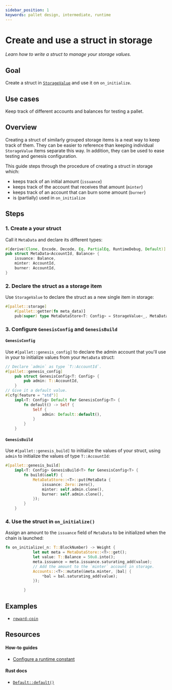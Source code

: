 ```yaml
---
sidebar_position: 1
keywords: pallet design, intermediate, runtime
---
```


# Create and use a struct in storage

_Learn how to write a struct to manage your storage values._

## Goal

Create a struct in [`StorageValue`][storagevalue-rustdocs] and use it on `on_initialize`.

## Use cases

Keep track of different accounts and balances for testing a pallet.

## Overview

Creating a struct of similarly grouped storage items is a neat way to keep track of them.
They can be easier to reference than keeping individual `StorageValue` items separate this way.
In addition, they can be used to ease testing and genesis configuration.

This guide steps through the procedure of creating a struct in storage which:

- keeps track of an initial amount (`issuance`)
- keeps track of the account that receives that amount (`minter`)
- keeps track of an account that can burn some amount (`burner`)
- is (partially) used in `on_initialize`

## Steps

### 1. Create a your struct

Call it `MetaData` and declare its different types:

```rust
#[derive(Clone, Encode, Decode, Eq, PartialEq, RuntimeDebug, Default)]
pub struct MetaData<AccountId, Balance> {
	issuance: Balance,
	minter: AccountId,
	burner: AccountId,
}
```

### 2. Declare the struct as a storage item

Use `StorageValue` to declare the struct as a new single item in storage:

```rust
#[pallet::storage]
	#[pallet::getter(fn meta_data)]
	pub(super) type MetaDataStore<T: Config> = StorageValue<_, MetaData<T::AccountId, T::Balance>, ValueQuery>;
```

### 3. Configure `GenesisConfig` and `GenesisBuild`

#### `GenesisConfig`

Use `#[pallet::genesis_config]` to declare the admin account that you'll use in your to
initialize values from your `MetaData` struct:

```rust
// Declare `admin` as type `T::AccountId`.
#[pallet::genesis_config]
	pub struct GenesisConfig<T: Config> {
		pub admin: T::AccountId,
	}
// Give it a default value.
#[cfg(feature = "std")]
	impl<T: Config> Default for GenesisConfig<T> {
		fn default() -> Self {
			Self {
				admin: Default::default(),
			}
		}
	}
```

#### `GenesisBuild`

Use `#[pallet::genesis_build]` to initialize the values of your struct, using `admin` to initialize the values
of type `T::AccountId`:

```rust
#[pallet::genesis_build]
	impl<T: Config> GenesisBuild<T> for GenesisConfig<T> {
		fn build(&self) {
			MetaDataStore::<T>::put(MetaData {
				issuance: Zero::zero(),
				minter: self.admin.clone(),
				burner: self.admin.clone(),
			});
		}
	}
```

### 4. Use the struct in `on_initialize()`

Assign an amount to the `issuance` field of `MetaData` to be initialized when the chain is launched:

```rust
fn on_initialize(_n: T::BlockNumber) -> Weight {
			let mut meta = MetaDataStore::<T>::get();
			let value: T::Balance = 50u8.into();
			meta.issuance = meta.issuance.saturating_add(value);
            // Add the amount to the `minter` account in storage.
			Accounts::<T>::mutate(&meta.minter, |bal| {
				*bal = bal.saturating_add(value);
			});

		}
```

## Examples

- [`reward-coin`](https://github.com/sacha-l/substrate-how-to-guides/blob/dc3e1d6c79198558f465fbbdbbda03a4237eacf3/how-to-substrate/example-code/template-node/pallets/reward-coin/src/lib.rs#L24-L28)

## Resources

#### How-to guides

- [Configure a runtime constant](../basics/configurable-constants)

#### Rust docs

- [`Default::default()`](https://substrate.dev/rustdocs/v3.0.0/sp_std/default/trait.Default.html)

[storagevalue-rustdocs]: https://crates.parity.io/frame_support/storage/trait.StorageValue.html
